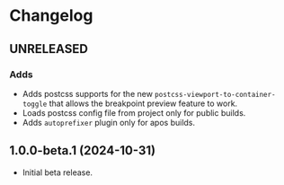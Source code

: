 # Changelog

## UNRELEASED

### Adds

* Adds postcss supports for the new `postcss-viewport-to-container-toggle` that allows the breakpoint preview feature to work.
* Loads postcss config file from project only for public builds.
* Adds `autoprefixer` plugin only for apos builds.

## 1.0.0-beta.1 (2024-10-31)

* Initial beta release.
